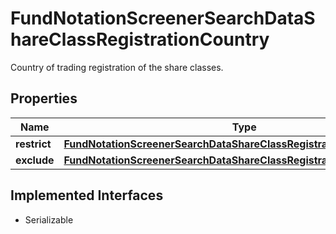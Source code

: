 

# FundNotationScreenerSearchDataShareClassRegistrationCountry

Country of trading registration of the share classes.

## Properties

Name | Type | Description | Notes
------------ | ------------- | ------------- | -------------
**restrict** | [**FundNotationScreenerSearchDataShareClassRegistrationCountryRestrict**](FundNotationScreenerSearchDataShareClassRegistrationCountryRestrict.md) |  |  [optional]
**exclude** | [**FundNotationScreenerSearchDataShareClassRegistrationCountryExclude**](FundNotationScreenerSearchDataShareClassRegistrationCountryExclude.md) |  |  [optional]


## Implemented Interfaces

* Serializable


